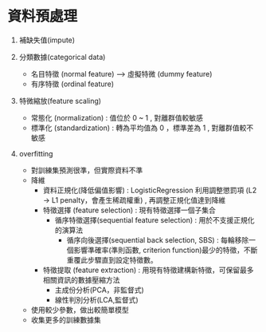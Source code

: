 # 資料預處理
1. 補缺失值(impute)


2. 分類數據(categorical data)
    * 名目特徵 (normal feature) --> 虛擬特微 (dummy feature)
    * 有序特徵 (ordinal feature)

3. 特微縮放(feature scaling)
    * 常態化 (normalization) : 值位於 0 ~ 1 , 對離群值較敏感
    * 標準化 (standardization) : 轉為平均值為 0 ，標準差為 1 , 對離群值較不敏感

4. overfitting
    * 對訓練集預測很準，但實際資料不準
    * 降維
      - 資料正規化(降低偏值影響) : LogisticRegression 利用調整懲罰項 (L2 -> L1 penalty，會產生稀疏權重) , 再調整正規化值達到降維
      - 特徵選擇 (feature selection) : 現有特徵選擇一個子集合
        - 循序特徵選擇(sequential feature selection) : 用於不支援正規化的演算法
          - 循序向後選擇(sequential back selection, SBS) : 每輪移除一個影響準確率(準則函數, criterion function)最少的特徵，不斷重覆此步驟直到設定特徵數。 
      - 特徵提取 (feature extraction) : 用現有特徵建構新特徵，可保留最多相關資訊的數據壓縮方法
         - 主成份分析(PCA，非監督式)
         - 線性判別分析(LCA,監督式)
    * 使用較少參數，做出較簡單模型
    * 收集更多的訓練數據集
